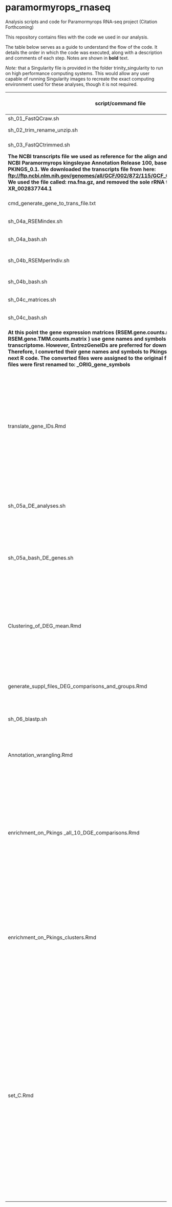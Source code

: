 # paramormyrops_rnaseq
Analysis scripts and code for Paramormyrops RNA-seq project (Citation Forthcoming)

This repository contains files with the code we used in our analysis.

The table below serves as a guide to understand the flow of the code. It details the order in which the code was executed, along with a description and comments of each step.  Notes are shown in **bold** text.

*Note:* that a Singularity file is provided in the folder trinity_singularity to run on high performance computing systems.  This would allow any user capable of running Singularity images to recreate the exact computing environment used for these analyses, though it is not required.


| script/command file   | description      | comments         | additional_outputs (These are provided in  the folder named additional_files) |
|-----------------------|------------------|------------------|-------------------------------------------------------------------------------|
| sh_01_FastQCraw.sh    | assess quality of raw reads|| |
| sh_02_trim_rename_unzip.sh | trim, rename and unzip reads    || |
| sh_03_FastQCtrimmed.sh| assess quality of trimmed reads || |
| **The NCBI transcripts file we used as reference for the align and count steps was from: NCBI Paramormyrops kingsleyae Annotation Release 100, based on genome assembly PKINGS_0.1. We downloaded the transcripts file from here: ftp://ftp.ncbi.nlm.nih.gov/genomes/all/GCF/002/872/115/GCF_002872115.1_PKINGS_0.1 We used the file called: rna.fna.gz, and removed the sole rRNA transcript present: XR_002837744.1**  ||| |
| cmd_generate_gene_to_trans_file.txt  | generate a gene-to-transcript list from the NCBI transcripts file  | this list is required by the align and count steps       | gene-trans-map.txt|
| sh_04a_RSEMindex.sh   | Index the NCBI transcripts file | calls the singularity container | |
| sh_04a_bash.sh        | Index the NCBI transcripts file | executes commands within the singularity container       | |
| sh_04b_RSEMperIndiv.sh| Aligns reads to NCBI transcripts file and counts reads per gene    | calls the singularity container | |
| sh_04b_bash.sh        | Aligns reads to NCBI transcripts file and counts reads per gene    | executes commands within the singularity container       | |
| sh_04c_matrices.sh    | Build gene expression matrices  | calls the singularity container | |
| sh_04c_bash.sh        | Build gene expression matrices  | executes commands within the singularity container       | |
| **At this point the gene expression matrices (RSEM.gene.counts.matrix and RSEM.gene.TMM.counts.matrix ) use gene names and symbols from the NCBI transcriptome. However, EntrezGeneIDs are preferred for downstream analyses. Therefore, I converted their gene names and symbols to Pkings EntrezGeneIDs with the next R code. The converted files were assigned to the original file names. The original files were first renamed to: <orginal name>_ORIG_gene_symbols** ||||
| translate_gene_IDs.Rmd| <ol><li> Replace gene names and symbols with EntrezGeneIDs in the gene expression matrices</li> <li>2) generate a file with the columns Pking EntrezGeneID, gene name, gene symbol and type of gene for each of the predicted 27610 P. kingsleyae genes.</li> <li> This file is named Dic.PkingEntrezGeneID-to-name_symbol_type.txt </li></ol> | This code runs on the renamed files       | Dic.PkingEntrezGeneID-to-name_symbol_type.txt  |
| sh_05a_DE_analyses.sh | <ol> <li> Data exploration - Correlation matrix, PCA </li> <li> DGE - all 10 possible pairwise OTU comparisons </li></ol>     | calls the singularity container ||  
| sh_05a_bash_DE_genes.sh    | <ol> <li> Data exploration - Correlation matrix, PCA </li> <li> DGE - all 10 possible pairwise OTU comparisons </li>    | executes commands within the singularity container. We modified 2) to use the function estimateDisp() instead of the functions estimateCommonDisp() and estimateTagwiseDisp() | uses the samples.txt file  |  
| Clustering_of_DEG_mean.Rmd | <ol> <li> For each phenotype pair, extract the genes that were on average 4 times more highly expressed in one phenotype than the other (Set B groups) </li> <li> plot expression patterns of the genes in each group from 1) </li></ol>  | generates black & white and colored plots || |
| generate_suppl_files_DEG_comparisons_and_groups.Rmd    | generate the supplemental files with the details of the <ol> <li> 10 DGE comparisons and </li> <li> Set B groups </li>  || |
| sh_06_blastp.sh       | blast P. kingsleyae proteins to D. rerio proteins   | output is split into 7 files, we merged all to one file afterwards | |
| Annotation_wrangling.Rmd   | For each ontology, generate two 'dictionaries':  <ol> <li> Pking Entrez Gene IDs to D. rerio GO IDs </li> <li> D. rerio GO IDs to GO terms  </li> </ol>    | Files from 2) were not used in later scripts, they served as references      | <ol> <li> 1) Dic.PkingEntrezGeneID-to-GO.{ontology}.txt </li><li> Dic.{ontology}.GOid_to_term.txt  </li> |
| enrichment_on_Pkings _all_10_DGE_comparisons.Rmd       |<ol> <li> GO enrichment on all 10 DGE comparisons </li> <li> Horizontal bar plot significant GO terms</li></ol>   | Xcel file from 1) is part of the supplementary files.  This code also produces a file with information on each upregulated gene annotated to enriched GO terms, including how many GO terms the gene was annotated to for a given upregulated list and ontology (frequency). The file served informational purposes     ||
| enrichment_on_Pkings_clusters.Rmd    | <ol> <li> GO enrichment on Set B groups </li> <li> Horizontal bar plot significant GO terms </li></ol>  | Xcel file from 1) is part of the supplementary files.  This code also produces a file with information on each upregulated gene annotated to enriched GO terms, including how many GO terms the gene was annotated to for a given upregulated list and ontology (frequency). The file served informational purposes      ||
| set_C.Rmd   | Intersect upregulated genes and enriched GO terms from Sets A' and B         | The outputs are: <ol> <li> one file per list of upregulated genes </li> <li> one file per list of enriched GO terms </li> <li> Xcel file with upregulated genes (consolidation of output 1) </li> <li> Xcel file with enriched GO terms (consolidation of output 2) </li> <li> Xcel file with information on each upregulated gene annotated to enriched GO terms, including how many GO terms the gene was annotated to for a given upregulated list and ontology (frequency). The file served informational purposes </li> <li> Outputs 3) and 4) are part of the supplemental files </li> |||
